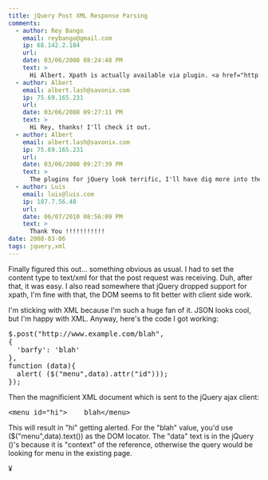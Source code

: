 ```yaml
---
title: jQuery Post XML Response Parsing
comments:
  - author: Rey Bango
    email: reybango@gmail.com
    ip: 68.142.2.184
    url:
    date: 03/06/2008 08:24:48 PM
    text: >
      Hi Albert. Xpath is actually available via plugin. <a href="http://docs.jquery.com/Release:jQuery_1.2#XPath_Compatibility_Plugin" rel="nofollow">http://docs.jquery.com/Release:jQuery_1.2#XPath_Compatibility_Plugin</a><br/><br/>HTH.<br/><br/>Rey<br/>jQuery Team
  - author: Albert
    email: albert.lash@savonix.com
    ip: 75.69.165.231
    url:
    date: 03/06/2008 09:27:11 PM
    text: >
      Hi Rey, thanks! I'll check it out.
  - author: Albert
    email: albert.lash@savonix.com
    ip: 75.69.165.231
    url:
    date: 03/06/2008 09:27:39 PM
    text: >
      The plugins for jQuery look terrific, I'll have dig more into there.
  - author: Luis
    email: luis@luis.com
    ip: 187.7.56.48
    url:
    date: 06/07/2010 08:56:09 PM
    text: >
      Thank You !!!!!!!!!!!
date: 2008-03-06
tags: jquery,xml
---
```

Finally figured this out... something obvious as usual. I had to set the content type to text/xml for that the post request was receiving. Duh, after that, it was easy. I also read somewhere that jQuery dropped support for xpath, I'm fine with that, the DOM seems to fit better with client side work.

I'm sticking with XML because I'm such a huge fan of it. JSON looks cool, but I'm happy with XML. Anyway, here's the code I got working:

<pre class="sh_javascript">
$.post("http://www.example.com/blah",
{
  'barfy': 'blah'
},
function (data){
  alert( ($("menu",data).attr("id")));
});
</pre>

Then the magnificient XML document which is sent to the jQuery ajax client:

<pre class="sh_xml">
&lt;menu id="hi">    blah&lt;/menu>
</pre>

This will result in "hi" getting alerted. For the "blah" value, you'd use ($("menu",data).text()) as the DOM locator. The "data" text is in the jQuery ()'s because it is "context" of the reference, otherwise the query would be looking for menu in the existing page.

¥

